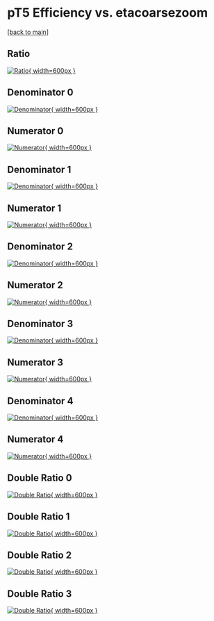 # pT5 Efficiency vs. etacoarsezoom

[[back to main](./)]



## Ratio

[![Ratio](../mtv/var/pT5_loweta_13_1_eff_etacoarsezoom.png){ width=600px }](../mtv/var/pT5_loweta_13_1_eff_etacoarsezoom.pdf)

## Denominator 0

[![Denominator](../mtv/den/pT5_loweta_13_1_eff_etacoarsezoom_den0.png){ width=600px }](../mtv/den/pT5_loweta_13_1_eff_etacoarsezoom_den0.pdf)

## Numerator 0

[![Numerator](../mtv/num/pT5_loweta_13_1_eff_etacoarsezoom_num0.png){ width=600px }](../mtv/num/pT5_loweta_13_1_eff_etacoarsezoom_num0.pdf)

## Denominator 1

[![Denominator](../mtv/den/pT5_loweta_13_1_eff_etacoarsezoom_den1.png){ width=600px }](../mtv/den/pT5_loweta_13_1_eff_etacoarsezoom_den1.pdf)

## Numerator 1

[![Numerator](../mtv/num/pT5_loweta_13_1_eff_etacoarsezoom_num1.png){ width=600px }](../mtv/num/pT5_loweta_13_1_eff_etacoarsezoom_num1.pdf)

## Denominator 2

[![Denominator](../mtv/den/pT5_loweta_13_1_eff_etacoarsezoom_den2.png){ width=600px }](../mtv/den/pT5_loweta_13_1_eff_etacoarsezoom_den2.pdf)

## Numerator 2

[![Numerator](../mtv/num/pT5_loweta_13_1_eff_etacoarsezoom_num2.png){ width=600px }](../mtv/num/pT5_loweta_13_1_eff_etacoarsezoom_num2.pdf)

## Denominator 3

[![Denominator](../mtv/den/pT5_loweta_13_1_eff_etacoarsezoom_den3.png){ width=600px }](../mtv/den/pT5_loweta_13_1_eff_etacoarsezoom_den3.pdf)

## Numerator 3

[![Numerator](../mtv/num/pT5_loweta_13_1_eff_etacoarsezoom_num3.png){ width=600px }](../mtv/num/pT5_loweta_13_1_eff_etacoarsezoom_num3.pdf)

## Denominator 4

[![Denominator](../mtv/den/pT5_loweta_13_1_eff_etacoarsezoom_den4.png){ width=600px }](../mtv/den/pT5_loweta_13_1_eff_etacoarsezoom_den4.pdf)

## Numerator 4

[![Numerator](../mtv/num/pT5_loweta_13_1_eff_etacoarsezoom_num4.png){ width=600px }](../mtv/num/pT5_loweta_13_1_eff_etacoarsezoom_num4.pdf)

## Double Ratio 0

[![Double Ratio](../mtv/ratio/pT5_loweta_13_1_eff_etacoarsezoom_ratio0.png){ width=600px }](../mtv/ratio/pT5_loweta_13_1_eff_etacoarsezoom_ratio0.pdf)

## Double Ratio 1

[![Double Ratio](../mtv/ratio/pT5_loweta_13_1_eff_etacoarsezoom_ratio1.png){ width=600px }](../mtv/ratio/pT5_loweta_13_1_eff_etacoarsezoom_ratio1.pdf)

## Double Ratio 2

[![Double Ratio](../mtv/ratio/pT5_loweta_13_1_eff_etacoarsezoom_ratio2.png){ width=600px }](../mtv/ratio/pT5_loweta_13_1_eff_etacoarsezoom_ratio2.pdf)

## Double Ratio 3

[![Double Ratio](../mtv/ratio/pT5_loweta_13_1_eff_etacoarsezoom_ratio3.png){ width=600px }](../mtv/ratio/pT5_loweta_13_1_eff_etacoarsezoom_ratio3.pdf)

